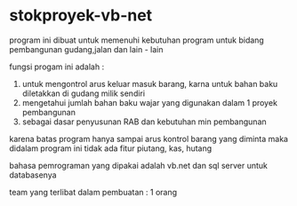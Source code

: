 # stokproyek-vb-net

program ini dibuat untuk memenuhi kebutuhan program untuk bidang pembangunan gudang,jalan dan lain - lain

fungsi progam ini adalah :
1. untuk mengontrol arus keluar masuk barang, karna untuk bahan baku diletakkan di gudang milik sendiri
2. mengetahui jumlah bahan baku wajar yang digunakan dalam 1 proyek pembangunan
3. sebagai dasar penyusunan RAB dan kebutuhan min pembangunan

karena batas program hanya sampai arus kontrol barang yang diminta maka didalam program ini tidak ada fitur piutang, kas, hutang

bahasa pemrograman yang dipakai adalah vb.net dan sql server untuk databasenya

team yang terlibat dalam pembuatan : 1 orang
